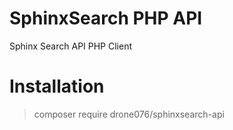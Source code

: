 # SphinxSearch PHP API
Sphinx Search API PHP Client

# Installation

>composer require drone076/sphinxsearch-api
